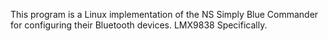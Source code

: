 This program is a Linux implementation of the NS Simply Blue Commander for configuring their Bluetooth devices. LMX9838 Specifically.